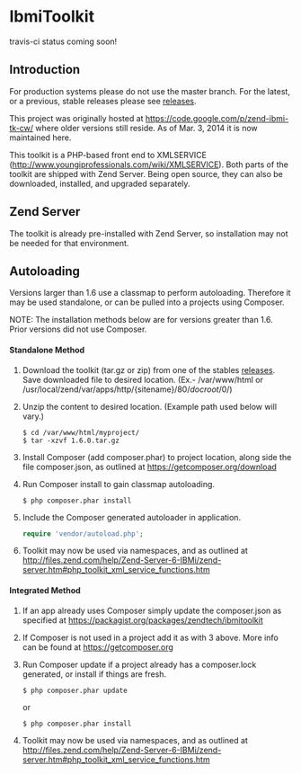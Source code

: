 IbmiToolkit
==========

travis-ci status coming soon!

Introduction
------------

For production systems please do not use the master branch.  For the latest, or 
a previous, stable releases please see [releases](https://github.com/zendtech/IbmiToolkit/releases).

This project was originally hosted at https://code.google.com/p/zend-ibmi-tk-cw/ 
where older versions still reside. As of Mar. 3, 2014 it is now maintained here.

This toolkit is a PHP-based front end to XMLSERVICE (http://www.youngiprofessionals.com/wiki/XMLSERVICE). 
Both parts of the toolkit are shipped with Zend Server. Being open source, they 
can also be downloaded, installed, and upgraded separately.

Zend Server
-----------

The toolkit is already pre-installed with Zend Server, so installation may not be 
needed for that environment.

Autoloading
-----------

Versions larger than 1.6 use a classmap to perform autoloading.  Therefore it may 
be used standalone, or can be pulled into a projects using Composer.

NOTE: The installation methods below are for versions greater than 1.6. Prior 
versions did not use Composer.

#### Standalone Method

1. Download the toolkit (tar.gz or zip) from one of the stables 
[releases](https://github.com/zendtech/IbmiToolkit/releases). Save downloaded file 
to desired location. (Ex.- /var/www/html or /usr/local/zend/var/apps/http/{sitename}/80/_docroot_/0/)

2. Unzip the content to desired location. (Example path used below will vary.)

    ```console
    $ cd /var/www/html/myproject/
    $ tar -xzvf 1.6.0.tar.gz
    ```

3. Install Composer (add composer.phar) to project location, along side the file 
composer.json, as outlined at https://getcomposer.org/download
    
4. Run Composer install to gain classmap autoloading.
    
    ```console
    $ php composer.phar install
    ```

5. Include the Composer generated autoloader in application.
    
    ```php
    require 'vendor/autoload.php';
    ```

6. Toolkit may now be used via namespaces, and as outlined at 
http://files.zend.com/help/Zend-Server-6-IBMi/zend-server.htm#php_toolkit_xml_service_functions.htm

#### Integrated Method

1. If an app already uses Composer simply update the composer.json 
as specified at https://packagist.org/packages/zendtech/ibmitoolkit
    
2. If Composer is not used in a project add it as with 3 above. More info can be 
found at https://getcomposer.org
    
3. Run Composer update if a project already has a composer.lock generated, or install if things are fresh.
    
    ```console
    $ php composer.phar update
    ```

    or

    ```console
    $ php composer.phar install
    ```

4. Toolkit may now be used via namespaces, and as outlined at 
http://files.zend.com/help/Zend-Server-6-IBMi/zend-server.htm#php_toolkit_xml_service_functions.htm

